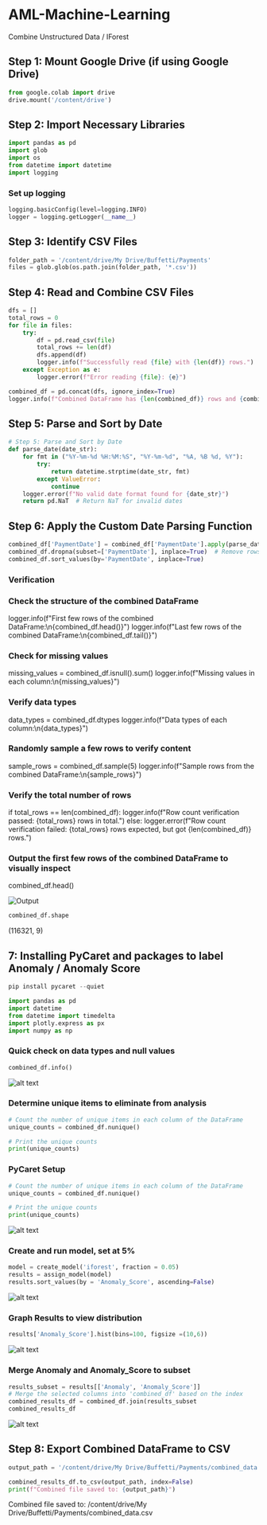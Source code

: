 # AML-Machine-Learning
 Combine Unstructured Data  / IForest 

## Step 1: Mount Google Drive (if using Google Drive) 

```Python
from google.colab import drive
drive.mount('/content/drive')
```

## Step 2: Import Necessary Libraries

```Python
import pandas as pd
import glob
import os
from datetime import datetime
import logging
```

### Set up logging

```Python
logging.basicConfig(level=logging.INFO)
logger = logging.getLogger(__name__)
```

## Step 3: Identify CSV Files

```Python
folder_path = '/content/drive/My Drive/Buffetti/Payments'
files = glob.glob(os.path.join(folder_path, '*.csv'))
```

## Step 4: Read and Combine CSV Files

```Python
dfs = []
total_rows = 0
for file in files:
    try:
        df = pd.read_csv(file)
        total_rows += len(df)
        dfs.append(df)
        logger.info(f"Successfully read {file} with {len(df)} rows.")
    except Exception as e:
        logger.error(f"Error reading {file}: {e}")

combined_df = pd.concat(dfs, ignore_index=True)
logger.info(f"Combined DataFrame has {len(combined_df)} rows and {combined_df.shape[1]} columns.")
```

## Step 5: Parse and Sort by Date

```Python
# Step 5: Parse and Sort by Date
def parse_date(date_str):
    for fmt in ("%Y-%m-%d %H:%M:%S", "%Y-%m-%d", "%A, %B %d, %Y"):
        try:
            return datetime.strptime(date_str, fmt)
        except ValueError:
            continue
    logger.error(f"No valid date format found for {date_str}")
    return pd.NaT  # Return NaT for invalid dates
```

## Step 6: Apply the Custom Date Parsing Function

```Python
combined_df['PaymentDate'] = combined_df['PaymentDate'].apply(parse_date)
combined_df.dropna(subset=['PaymentDate'], inplace=True)  # Remove rows with invalid dates
combined_df.sort_values(by='PaymentDate', inplace=True)
```

### Verification

### Check the structure of the combined DataFrame
logger.info(f"First few rows of the combined DataFrame:\n{combined_df.head()}")
logger.info(f"Last few rows of the combined DataFrame:\n{combined_df.tail()}")

### Check for missing values
missing_values = combined_df.isnull().sum()
logger.info(f"Missing values in each column:\n{missing_values}")

### Verify data types
data_types = combined_df.dtypes
logger.info(f"Data types of each column:\n{data_types}")

### Randomly sample a few rows to verify content
sample_rows = combined_df.sample(5)
logger.info(f"Sample rows from the combined DataFrame:\n{sample_rows}")

### Verify the total number of rows
if total_rows == len(combined_df):
    logger.info(f"Row count verification passed: {total_rows} rows in total.")
else:
    logger.error(f"Row count verification failed: {total_rows} rows expected, but got {len(combined_df)} rows.")

### Output the first few rows of the combined DataFrame to visually inspect
combined_df.head() 

![Output](image.png)

```Python
combined_df.shape
```
(116321, 9)

## 7: Installing PyCaret and packages to label Anomaly / Anomaly Score

```Python
pip install pycaret --quiet
```

```Python
import pandas as pd
import datetime
from datetime import timedelta
import plotly.express as px
import numpy as np
```

### Quick check on data types and null values

```Python
combined_df.info()
```

![alt text](image-1.png)

### Determine unique items to eliminate from analysis

```Python
# Count the number of unique items in each column of the DataFrame
unique_counts = combined_df.nunique()

# Print the unique counts
print(unique_counts)
```

### PyCaret Setup

```Python
# Count the number of unique items in each column of the DataFrame
unique_counts = combined_df.nunique()

# Print the unique counts
print(unique_counts)
```

![alt text](image-2.png)

### Create and run model, set at 5%

```Python
model = create_model('iforest', fraction = 0.05)
results = assign_model(model)
results.sort_values(by = 'Anomaly_Score', ascending=False)
```

![alt text](image-3.png)

### Graph Results to view distribution 

```Python
results['Anomaly_Score'].hist(bins=100, figsize =(10,6))
```

![alt text](image-4.png)

### Merge Anomaly and Anomaly_Score to subset

```Python
results_subset = results[['Anomaly', 'Anomaly_Score']]
# Merge the selected columns into 'combined_df' based on the index
combined_results_df = combined_df.join(results_subset
combined_results_df
```

![alt text](image-9.png)

## Step 8: Export Combined DataFrame to CSV

```Python
output_path = '/content/drive/My Drive/Buffetti/Payments/combined_data.csv'  # If using Google Drive

combined_results_df.to_csv(output_path, index=False)
print(f"Combined file saved to: {output_path}")
```

Combined file saved to: /content/drive/My Drive/Buffetti/Payments/combined_data.csv